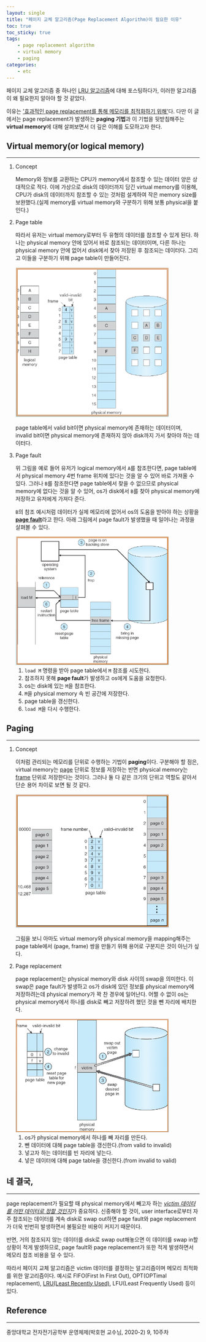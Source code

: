```yaml
---
layout: single
title: "페이지 교체 알고리즘(Page Replacement Algorithm)이 필요한 이유"
toc: true
toc_sticky: true
tags:
	- page replacement algorithm
    - virtual memory
    - paging
categories:
    - etc
---
```


페이지 교체 알고리즘 중 하나인 [LRU 알고리즘](https://ithwang.github.io/algorithm-lru-cpp)에 대해 포스팅하다가, 이러한 알고리즘이 왜 필요한지 알아야 할 것 같았다.

이유는 <u>'효과적인 page replacement를 통해 메모리를 최적화하기 위해'</u>다. 다만 이 글에서는 page replacement가 발생하는 <strong>paging 기법</strong>과 이 기법을 뒷받침해주는 <strong>virtual memory</strong>에 대해 살펴보면서 더 깊은 이해를 도모하고자 한다.

## Virtual memory(or logical memory)
---

1. Concept

    Memory와 정보를 교환하는 CPU가 memory에서 참조할 수 있는 데이터 양은 상대적으로 적다. 이에 가상으로 disk의 데이터까지 담긴 virtual memory를 이용해, CPU가 disk의 데이터까지 참조할 수 있는 것처럼 설계하여 작은 memory size를 보완했다.(실제 memory를 virtual memory와 구분하기 위해 보통 physical을 붙인다.)

2. Page table

    따라서 유저는 virtual memory로부터 두 유형의 데이터를 참조할 수 있게 된다. 하나는 physical memory 안에 있어서 바로 참조되는 데이터이며, 다른 하나는 physical memory 안에 없어서 disk에서 찾아 저장된 후 참조되는 데이터다. 그리고 이들을 구분하기 위해 page table이 만들어진다.

    <img src="https://github.com/ITHwang/ITHwang.github.io/blob/master/_images/20210308-page-replacement-1.png?raw=true" alt="page-replacement-1" width="400">

    page table에서 valid bit이면 physical memory에 존재하는 데이터이며, invalid bit이면 physical memory에 존재하지 않아 disk까지 가서 찾아야 하는 데이터다. 

3. Page fault

    위 그림을 예로 들어 유저가 logical memory에서 `A`를 참조한다면, page table에서 physical memory 4번 frame 위치에 있다는 것을 알 수 있어 바로 가져올 수 있다. 그러나 `B`를 참조한다면 page table에서 찾을 수 없으므로 physical memory에 없다는 것을 알 수 있어, os가 disk에서 `B`를 찾아 physical memory에 저장하고 유저에게 가져다 준다. 

    `B`의 참조 예시처럼 데이터가 실제 메모리에 없어서 os의 도움을 받아야 하는 상황을 <strong><u>page fault</u></strong>라고 한다. 아래 그림에서 page fault가 발생했을 때 일어나는 과정을 살펴볼 수 있다.

    <img src="https://github.com/ITHwang/ITHwang.github.io/blob/master/_images/20210308-page-replacement-2.png?raw=true" alt="page-replacement-2" width="400">

    1) `load M` 명령을 받아 page table에서 `M` 참조를 시도한다.
    2) 참조하지 못해 **page fault**가 발생하고 os에게 도움을 요청한다.
    3) os는 disk에 있는 `M`을 참조한다.
    4) `M`을 physical memory 속 빈 공간에 저장한다.
    5) page table을 갱신한다.
    6) `load M`을 다시 수행한다. 

## Paging
---

1. Concept

    이처럼 관리되는 메모리를 단위로 수행하는 기법이 **paging**이다. 구분해야 할 점은, virtual memory는 <u>page</u> 단위로 정보를 저장하는 반면 physical memory는 <u>frame</u> 단위로 저장한다는 것이다. 그러나 둘 다 같은 크기의 단위고 역할도 같아서 단순 용어 차이로 보면 될 것 같다.

    <img src="https://github.com/ITHwang/ITHwang.github.io/blob/master/_images/20210308-page-replacement-3.png?raw=true" alt="page-replacement-3" width="400">

    그림을 보니 아마도 virtual memory와 physical memory을 mapping해주는 page table에서 (page, frame) 쌍을 만들기 위해 용어로 구분지은 것이 아닌가 싶다.

2. Page replacement

    page replacement는 physical memory와 disk 사이의 swap을 의미한다. 이 swap은 page fault가 발생하고 os가 disk에 있던 정보를 physical memory에 저장하려는데 physical memory가 꽉 찬 경우에 일어난다. 어쩔 수 없이 os는 physical memory에서 하나를 disk로 빼고 저장하려 했던 것을 뺀 자리에 배치한다.

    <img src="https://github.com/ITHwang/ITHwang.github.io/blob/master/_images/20210308-page-replacement-4.png?raw=true" alt="page-replacement-4" width="400">

    1) os가 physical memory에서 하나를 빼 자리를 만든다.
    2) 뺀 데이터에 대해 page table을 갱신한다.(from valid to invalid)
    3) 넣고자 하는 데이터를 빈 자리에 넣는다.
    4) 넣은 데이터에 대해 page table을 갱신한다.(from invalid to valid)

## 네 결국,
---

page replacement가 필요할 때 physical memory에서 빼고자 하는 <u><i>victim 데이터를 어떤 데이터로 정할 것인지</i></u>가 중요하다. 신중해야 할 것이, user interface로부터 자주 참조되는 데이터를 계속 disk로 swap out하면 page fault와 page replacement가 더욱 빈번히 발생하면서 불필요한 비용이 커지기 때문이다. 

반면, 거의 참조되지 않는 데이터를 disk로 swap out해놓으면 이 데이터를 swap in할 상황이 적게 발생하므로, page fault와 page replacement가 또한 적게 발생하면서 메모리 참조 비용을 덜 수 있다.

따라서 페이지 교체 알고리즘은 victim 데이터를 결정하는 알고리즘이며 메모리 최적화를 위한 알고리즘이다. 예시로 FIFO(First In First Out), OPT(OPTimal replacement), [LRU(Least Recently Used)](https://ithwang.github.io/algorithm-lru-cpp), LFU(Least Frequently Used) 등이 있다.

## Reference
---

중앙대학교 전자전기공학부 운영체제(박호현 교수님, 2020-2) 9, 10주차